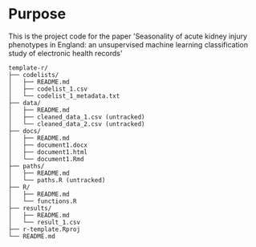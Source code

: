 # Purpose
This is the project code for the paper 'Seasonality of acute kidney injury phenotypes in England: an unsupervised machine learning classification study of electronic health records'

```
template-r/
├── codelists/
│   ├── README.md
│   ├── codelist_1.csv
│   └── codelist_1_metadata.txt
├── data/
│   ├── README.md
│   ├── cleaned_data_1.csv (untracked)
│   └── cleaned_data_2.csv (untracked)
├── docs/
│   ├── README.md
│   ├── document1.docx
│   ├── document1.html
│   └── document1.Rmd
├── paths/
│   ├── README.md
│   └── paths.R (untracked)
├── R/
│   ├── README.md
│   └── functions.R
├── results/
│   ├── README.md
│   └── result_1.csv
├── r-template.Rproj
└── README.md
```